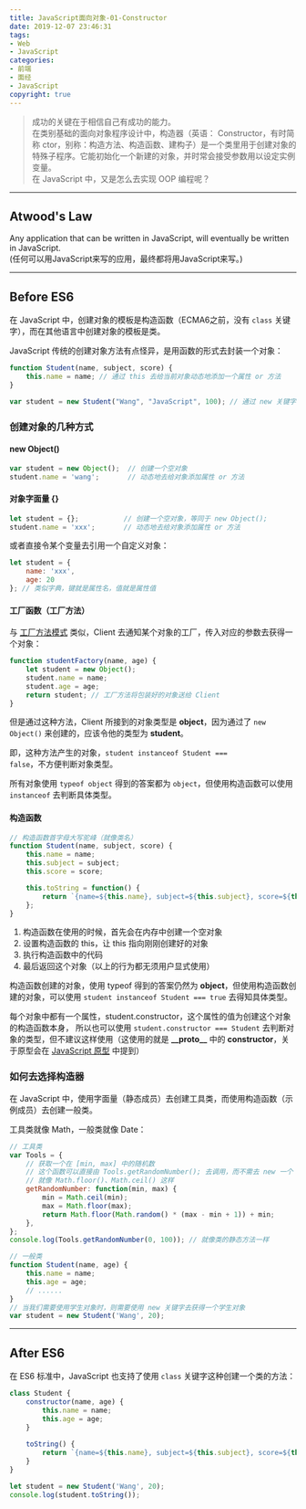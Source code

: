 ```yaml
---
title: JavaScript面向对象-01-Constructor
date: 2019-12-07 23:46:31
tags:
- Web
- JavaScript
categories:
- 前端
- 面经
- JavaScript
copyright: true
---
```


> <span class = 'introduction'>成功的关键在于相信自己有成功的能力。</span><br/>
在类别基础的面向对象程序设计中，构造器（英语： Constructor，有时简称 ctor，别称：构造方法、构造函数、建构子）是一个类里用于创建对象的特殊子程序。它能初始化一个新建的对象，并时常会接受参数用以设定实例变量。<br/>在 JavaScript 中，又是怎么去实现 OOP 编程呢？

<!--more-->

<hr/>

## Atwood's Law

<div class="note info">
Any application that can be written in JavaScript, will eventually be written in JavaScript.<br/>
(任何可以用JavaScript来写的应用，最终都将用JavaScript来写。)
</div>

<hr />

## Before ES6

在 JavaScript 中，创建对象的模板是构造函数（ECMA6之前，没有 `class` 关键字），而在其他语言中创建对象的模板是类。

JavaScript 传统的创建对象方法有点怪异，是用函数的形式去封装一个对象：

```javascript
function Student(name, subject, score) {
    this.name = name; // 通过 this 去给当前对象动态地添加一个属性 or 方法
}

var student = new Student("Wang", "JavaScript", 100); // 通过 new 关键字去创建一个对象
```

### 创建对象的几种方式

#### new Object()

```javascript
var student = new Object();  // 创建一个空对象
student.name = 'wang';       // 动态地去给对象添加属性 or 方法
```

#### 对象字面量 {}

```javascript
let student = {};           // 创建一个空对象，等同于 new Object();
student.name = 'xxx';       // 动态地去给对象添加属性 or 方法
```

或者直接令某个变量去引用一个自定义对象：

```javascript
let student = {
    name: 'xxx',
    age: 20
}; // 类似字典，键就是属性名，值就是属性值
```

#### 工厂函数（工厂方法）

与 <a href="https://zh.wikipedia.org/wiki/%E5%B7%A5%E5%8E%82%E6%96%B9%E6%B3%95" target="_blank">工厂方法模式</a> 类似，Client 去通知某个对象的工厂，传入对应的参数去获得一个对象：

```javascript
function studentFactory(name, age) {
    let student = new Object();
    student.name = name;
    student.age = age;
    return student; // 工厂方法将包装好的对象送给 Client
}
```

<div class="note danger">
但是通过这种方法，Client 所接到的对象类型是 <b>object</b>，因为通过了 <code>new Object()</code> 来创建的，应该令他的类型为 <b>student</b>。

即，这种方法产生的对象，<code>student instanceof Student === false</code>，不方便判断对象类型。

所有对象使用 <code>typeof object</code> 得到的答案都为 <code>object</code>，但使用构造函数可以使用 <code>instanceof</code> 去判断具体类型。
</div>

#### 构造函数

```javascript
// 构造函数首字母大写驼峰（就像类名）
function Student(name, subject, score) {
    this.name = name;
    this.subject = subject;
    this.score = score;

    this.toString = function() {
        return `{name=${this.name}, subject=${this.subject}, score=${this.score}}`;
    };
}
```

1. 构造函数在使用的时候，首先会在内存中创建一个空对象
2. 设置构造函数的 this，让 this 指向刚刚创建好的对象
3. 执行构造函数中的代码
4. 最后返回这个对象（以上的行为都无须用户显式使用）

构造函数创建的对象，使用 typeof 得到的答案仍然为 **object**，但使用构造函数创建的对象，可以使用 <code>student instanceof Student === true</code> 去得知具体类型。

<div class="note info">
每个对象中都有一个属性，student.constructor，这个属性的值为创建这个对象的构造函数本身，
所以也可以使用 <code>student.constructor === Student</code> 去判断对象的类型，但不建议这样使用（这使用的就是 <b>__proto__</b> 中的 <b>constructor</b>，关于原型会在 <a href="https://www.wqh4u.cn/2019/12/08/JavaScript%E9%9D%A2%E5%90%91%E5%AF%B9%E8%B1%A1-02-Prototype/" target="_blank">JavaScript 原型</a> 中提到）
</div>

### 如何去选择构造器

在 JavaScript 中，使用字面量（静态成员）去创建工具类，而使用构造函数（示例成员）去创建一般类。

工具类就像 Math，一般类就像 Date：

```javascript
// 工具类
var Tools = {
    // 获取一个在 [min, max] 中的随机数
    // 这个函数可以直接由 Tools.getRandomNumber(); 去调用，而不需去 new 一个 Tools 对象
    // 就像 Math.floor()、Math.ceil() 这样
    getRandomNumber: function(min, max) {
        min = Math.ceil(min);
        max = Math.floor(max);
        return Math.floor(Math.random() * (max - min + 1)) + min;
    },
};
console.log(Tools.getRandomNumber(0, 100)); // 就像类的静态方法一样

// 一般类
function Student(name, age) {
    this.name = name;
    this.age = age;
    // ......
}
// 当我们需要使用学生对象时，则需要使用 new 关键字去获得一个学生对象
var student = new Student('Wang', 20);
```

<hr />

## After ES6

在 ES6 标准中，JavaScript 也支持了使用 `class` 关键字这种创建一个类的方法：

```javascript
class Student {
    constructor(name, age) {
        this.name = name;
        this.age = age;
    }
    
    toString() {
        return `{name=${this.name}, subject=${this.subject}, score=${this.score}}`;
    }
}

let student = new Student('Wang', 20);
console.log(student.toString());
```
